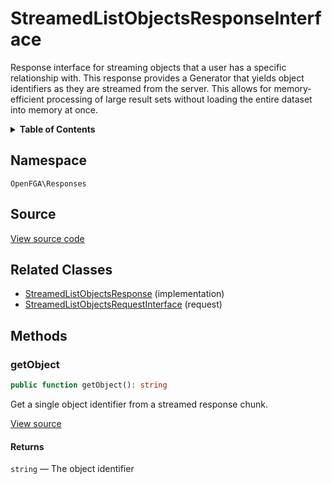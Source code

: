 # StreamedListObjectsResponseInterface

Response interface for streaming objects that a user has a specific relationship with. This response provides a Generator that yields object identifiers as they are streamed from the server. This allows for memory-efficient processing of large result sets without loading the entire dataset into memory at once.

<details>
<summary><strong>Table of Contents</strong></summary>

- [Namespace](#namespace)
- [Source](#source)
- [Related Classes](#related-classes)
- [Methods](#methods)

- [`getObject()`](#getobject)

</details>

## Namespace

`OpenFGA\Responses`

## Source

[View source code](https://github.com/evansims/openfga-php/blob/main/src/Responses/StreamedListObjectsResponseInterface.php)

## Related Classes

- [StreamedListObjectsResponse](Responses/StreamedListObjectsResponse.md) (implementation)
- [StreamedListObjectsRequestInterface](Requests/StreamedListObjectsRequestInterface.md) (request)

## Methods

### getObject

```php
public function getObject(): string

```

Get a single object identifier from a streamed response chunk.

[View source](https://github.com/evansims/openfga-php/blob/main/src/Responses/StreamedListObjectsResponseInterface.php#L53)

#### Returns

`string` — The object identifier
